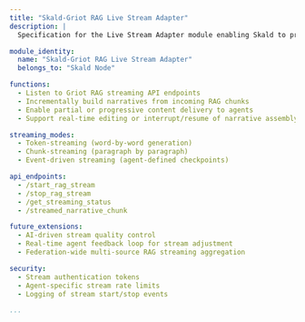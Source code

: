 ```yaml
---
title: "Skald-Griot RAG Live Stream Adapter"
description: |
  Specification for the Live Stream Adapter module enabling Skald to process streaming RAG query results from Griot in real time, generating incremental narrative outputs for agents or external interfaces.

module_identity:
  name: "Skald-Griot RAG Live Stream Adapter"
  belongs_to: "Skald Node"

functions:
  - Listen to Griot RAG streaming API endpoints
  - Incrementally build narratives from incoming RAG chunks
  - Enable partial or progressive content delivery to agents
  - Support real-time editing or interrupt/resume of narrative assembly

streaming_modes:
  - Token-streaming (word-by-word generation)
  - Chunk-streaming (paragraph by paragraph)
  - Event-driven streaming (agent-defined checkpoints)

api_endpoints:
  - /start_rag_stream
  - /stop_rag_stream
  - /get_streaming_status
  - /streamed_narrative_chunk

future_extensions:
  - AI-driven stream quality control
  - Real-time agent feedback loop for stream adjustment
  - Federation-wide multi-source RAG streaming aggregation

security:
  - Stream authentication tokens
  - Agent-specific stream rate limits
  - Logging of stream start/stop events

...
```


